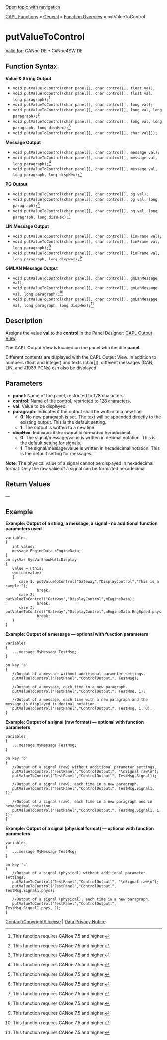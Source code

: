 [Open topic with navigation](../../../../../CANoeDEFamily.htm#Topics/CAPLFunctions/Other/Functions/CAPLfunctionPutValueToControl.md)

[CAPL Functions](../../CAPLfunctions.md) » [General](../CAPLGeneralStartPage.md) » [Function Overview](../CAPLfunctionsGeneralOverview.md) » putValueToControl

# putValueToControl

[Valid for](../../../Shared/FeatureAvailability.md): CANoe DE • CANoe4SW DE

## Function Syntax

**Value & String Output**

- `void putValueToControl(char panel[], char control[], float val);`
- `void putValueToControl(char panel[], char control[], float val, long paragraph);`[^1]
- `void putValueToControl(char panel[], char control[], long val);`
- `void putValueToControl(char panel[], char control[], long val, long paragraph);`[^1]
- `void putValueToControl(char panel[], char control[], long val, long paragraph, long dispHex);`[^1]
- `void putValueToControl(char panel[], char control[], char val[]);`

**Message Output**

- `void putValueToControl(char panel[], char control[], message val);`
- `void putValueToControl(char panel[], char control[], message val, long paragraph);`[^1]
- `void putValueToControl(char panel[], char control[], message val, long paragraph, long dispHex);`[^1]

**PG Output**

- `void putValueToControl(char panel[], char control[], pg val);`
- `void putValueToControl(char panel[], char control[], pg val, long paragraph);`[^1]
- `void putValueToControl(char panel[], char control[], pg val, long paragraph, long dispHex);`[^1]

**LIN Message Output**

- `void putValueToControl(char panel[], char control[], linFrame val);`
- `void putValueToControl(char panel[], char control[], linFrame val, long paragraph);`[^1]
- `void putValueToControl(char panel[], char control[], linFrame val, long paragraph, long dispHex);`[^1]

**GMLAN Message Output**

- `void putValueToControl(char panel[], char control[], gmLanMessage val);`
- `void putValueToControl(char panel[], char control[], gmLanMessage val, long paragraph);`[^1]
- `void putValueToControl(char panel[], char control[], gmLanMessage val, long paragraph, long dispHex);`[^1]

[^1]: This function requires CANoe 7.5 and higher.

## Description

Assigns the value **val** to the **control** in the Panel Designer: [CAPL Output View](../../../../../Subsystems/VectorToolsEnvironment/Content/Topics/PanelDesigner/Elements/PanelDesignerControlsCAPLOutputView.md).

The CAPL Output View is located on the panel with the title **panel**.

Different contents are displayed with the CAPL Output View. In addition to numbers (float and integer) and texts (char[]), different messages (CAN, LIN, and J1939 PGNs) can also be displayed.

## Parameters

- **panel**: Name of the panel, restricted to 128 characters.
- **control**: Name of the control, restricted to 128 characters.
- **val**: Value to be displayed.
- **paragraph**: Indicates if the output shall be written to a new line.
  - **0**: No new paragraph is set. The text will be appended directly to the existing output. This is the default setting.
  - **1**: The output is written to a new line.
- **dispHex**: Indicates if the output is formatted hexadecimal.
  - **0**: The signal/message/value is written in decimal notation. This is the default setting for signals.
  - **1**: The signal/message/value is written in hexadecimal notation. This is the default setting for messages.

**Note**: The physical value of a signal cannot be displayed in hexadecimal format. Only the raw value of a signal can be formatted hexadecimal.

## Return Values

—

## Example

**Example: Output of a string, a message, a signal - no additional function parameters used**

```plaintext
variables
{
   int value;
   message EngineData mEngineData;
}
on sysVar SysVarShowMultiDisplay
{
   value = @this;
   switch(value)
   {
      case 1: putValueToControl("Gateway","DisplayControl","This is a sample!");
              break;
      case 2: putValueToControl("Gateway","DisplayControl",mEngineData);
              break;
      case 3: putValueToControl("Gateway","DisplayControl",mEngineData.EngSpeed.phys);
              break;
   }
}
```

**Example: Output of a message — optional with function parameters**

```plaintext
variables
{
   ...message MyMessage TestMsg;
}

on key 'a'
{
   //Output of a message without additional parameter settings.
   putValueToControl("TestPanel","ControlOutput1", TestMsg);

   //Output of a message, each time in a new paragraph.
   putValueToControl("TestPanel","ControlOutput1", TestMsg, 1);

   //Output of a message, each time with a new paragraph and the message is displayed in decimal notation.
   putValueToControl("TestPanel","ControlOutput1", TestMsg, 1, 0);
}
```

**Example: Output of a signal (raw format) — optional with function parameters**

```plaintext
variables
{
   ...message MyMessage TestMsg;
}

on key 'b'
{
   //Output of a signal (raw) without additional parameter settings.
   putValueToControl("TestPanel","ControlOutput1", "\nSignal raw\n");
   putValueToControl("TestPanel","ControlOutput1", TestMsg.Signal1);

   //Output of a signal (raw), each time in a new paragraph.
   putValueToControl("TestPanel","ControlOutput1", TestMsg.Signal1, 1);

   //Output of a signal (raw), each time in a new paragraph and in hexadecimal notation.
   putValueToControl("TestPanel","ControlOutput1", TestMsg.Signal1, 1, 1);
}
```

**Example: Output of a signal (physical format) — optional with function parameters**

```plaintext
variables
{
   ...message MyMessage TestMsg;
}

on key 'c'
{
   //Output of a signal (physical) without additional parameter settings.
   putValueToControl("TestPanel","ControlOutput1", "\nSignal raw\n");
   putValueToControl("TestPanel","ControlOutput1", TestMsg.Signal1.phys);

   //Output of a signal (physical), each time in a new paragraph.
   putValueToControl("TestPanel","ControlOutput1", TestMsg.Signal1.phys, 1);
}
```

[Contact/Copyright/License](../../../Shared/ContactCopyrightLicense.md) | [Data Privacy Notice](https://www.vector.com/int/en/company/get-info/privacy-policy/)
